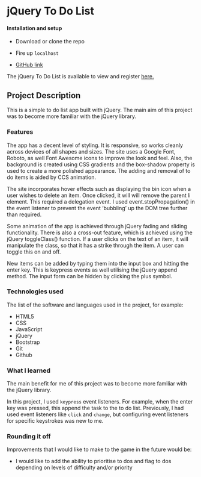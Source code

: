 # jQuery To Do List

#### Installation and setup

- Download or clone the repo
- Fire up `localhost`

- [GitHub link](https://github.com/timrooke1991/jquery-to-do-list)

The jQuery To Do List is available to view and register [here.](https://calm-peak-80180.herokuapp.com/)

## Project Description

This is a simple to do list app built with jQuery. The main aim of this project was to become more familiar with the jQuery library.

### [](https://github.com/timrooke1991/jquery-to-do-list#features)Features

The app has a decent level of styling. It is responsive, so works cleanly across devices of all shapes and sizes. The site uses a Google Font, Roboto, as well Font Awesome icons to improve the look and feel. Also, the background is created using CSS gradients and the box-shadow property is used to create a more polished appearance. The adding and removal of to do items is aided by CCS animation.

The site incorporates hover effects such as displaying the bin icon when a user wishes to delete an item. Once clicked, it will will remove the parent li element. This required a delegation event. I used event.stopPropagation() in the event listener to prevent the event ‘bubbling’ up the DOM tree further than required.

Some animation of the app is achieved through jQuery fading and sliding functionality. There is also a cross-out feature, which is achieved using the jQuery toggleClass() function. If a user clicks on the text of an item, it will manipulate the class, so that it has a strike through the item. A user can toggle this on and off.

New items can be added by typing them into the input box and hitting the enter key. This is keypress events as well utilising the jQuery append method. The input form can be hidden by clicking the plus symbol.


### [](https://github.com/timrooke1991/jquery-to-do-list#technologies-used)Technologies used

The list of the software and languages used in the project, for example:

- HTML5
- CSS
- JavaScript
- jQuery
- Bootstrap
- Git
- Github

### [](https://github.com/timrooke1991/jquery-to-do-list#challenges-faced)What I learned

The main benefit for me of this project was to become more familiar with the jQuery library.

In this project, I used `keypress` event listeners. For example, when the enter key was pressed, this append the task to the to do list. Previously, I had used event listeners like `click` and `change`, but configuring event listeners for specific keystrokes was new to me.

### [](https://github.com/timrooke1991/jquery-to-do-list#rounding-it-off)Rounding it off

Improvements that I would like to make to the game in the future would be:

- I would like to add the ability to prioritise to dos and flag to dos depending on levels of difficulty and/or priority